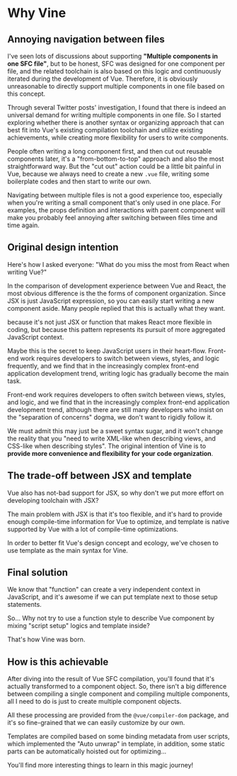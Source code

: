 # Why Vine

## Annoying navigation between files

I've seen lots of discussions about supporting **"Multiple components in one SFC file"**, but to be honest, SFC was designed for one component per file, and the related toolchain is also based on this logic and continuously iterated during the development of Vue. Therefore, it is obviously unreasonable to directly support multiple components in one file based on this concept.

Through several Twitter posts' investigation, I found that there is indeed an universal demand for writing multiple components in one file. So I started exploring whether there is another syntax or organizing approach that can best fit into Vue's existing compilation toolchain and utilize existing achievements, while creating more flexibility for users to write components.

People often writing a long component first, and then cut out reusable components later, it's a "from-bottom-to-top" approach and also the most straightforward way. But the "cut out" action could be a little bit painful in Vue, because we always need to create a new `.vue` file, writing some boilerplate codes and then start to write our own.

Navigating between multiple files is not a good experience too, especially when you're writing a small component that's only used in one place. For examples, the props definition and interactions with parent component will make you probably feel annoying after switching between files time and time again.

## Original design intention

Here's how I asked everyone: "What do you miss the most from React when writing Vue?"

In the comparison of development experience between Vue and React, the most obvious difference is the the forms of component organization. Since JSX is just JavaScript expression, so you can easily start writing a new component aside. Many people replied that this is actually what they want.

because it's not just JSX or function that makes React more flexible in coding, but because this pattern represents its pursuit of more aggregated JavaScript context.

Maybe this is the secret to keep JavaScript users in their heart-flow. Front-end work requires developers to switch between views, styles, and logic frequently, and we find that in the increasingly complex front-end application development trend, writing logic has gradually become the main task.

Front-end work requires developers to often switch between views, styles, and logic, and we find that in the increasingly complex front-end application development trend, although there are still many developers who insist on the "separation of concerns" dogma, we don't want to rigidly follow it.

We must admit this may just be a sweet syntax sugar, and it won't change the reality that you "need to write XML-like when describing views, and CSS-like when describing styles". The original intention of Vine is to **provide more convenience and flexibility for your code organization**.

## The trade-off between JSX and template

Vue also has not-bad support for JSX, so why don't we put more effort on developing toolchain with JSX?

The main problem with JSX is that it's too flexible, and it's hard to provide enough compile-time information for Vue to optimize, and template is native supported by Vue with a lot of compile-time optimizations.

In order to better fit Vue's design concept and ecology, we've chosen to use template as the main syntax for Vine.

## Final solution

We know that "function" can create a very independent context in JavaScript, and it's awesome if we can put template next to those setup statements.

So... Why not try to use a function style to describe Vue component by mixing "script setup" logics and template inside?

That's how Vine was born.

## How is this achievable

After diving into the result of Vue SFC compilation, you'll found that it's actually transformed to a component object. So, there isn't a big difference between compiling a single component and compiling multiple components, all I need to do is just to create multiple component objects.

All these processing are provided from the `@vue/compiler-dom` package, and it's so fine-grained that we can easily customize by our own.

Templates are compiled based on some binding metadata from user scripts, which implemented the "Auto unwrap" in template, in addition, some static parts can be automatically hoisted out for optimizing...

You'll find more interesting things to learn in this magic journey!
